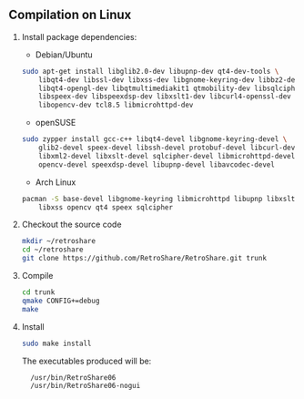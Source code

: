
Compilation on Linux
----------------------------

1. Install package dependencies:
   * Debian/Ubuntu
   ```bash
   sudo apt-get install libglib2.0-dev libupnp-dev qt4-dev-tools \
       libqt4-dev libssl-dev libxss-dev libgnome-keyring-dev libbz2-dev \
       libqt4-opengl-dev libqtmultimediakit1 qtmobility-dev libsqlcipher-dev \
       libspeex-dev libspeexdsp-dev libxslt1-dev libcurl4-openssl-dev \
       libopencv-dev tcl8.5 libmicrohttpd-dev
   ```
   * openSUSE
   ```bash
   sudo zypper install gcc-c++ libqt4-devel libgnome-keyring-devel \
       glib2-devel speex-devel libssh-devel protobuf-devel libcurl-devel \
       libxml2-devel libxslt-devel sqlcipher-devel libmicrohttpd-devel \
       opencv-devel speexdsp-devel libupnp-devel libavcodec-devel
   ```
   * Arch Linux
   ```bash
   pacman -S base-devel libgnome-keyring libmicrohttpd libupnp libxslt \
       libxss opencv qt4 speex sqlcipher
   ```

2. Checkout the source code
   ```bash
   mkdir ~/retroshare
   cd ~/retroshare 
   git clone https://github.com/RetroShare/RetroShare.git trunk
   ```

3. Compile
   ```bash
   cd trunk
   qmake CONFIG+=debug
   make
   ```

4. Install
   ```bash
   sudo make install
   ```

   The executables produced will be:

         /usr/bin/RetroShare06
         /usr/bin/RetroShare06-nogui
